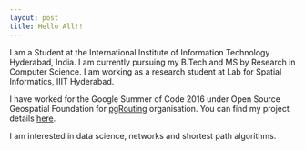 ```yaml
---
layout: post
title: Hello All!!
---
```



I am a Student at the International Institute of Information Technology Hyderabad, India. I am currently pursuing my B.Tech and MS by Research in Computer Science. I am working as a research student at Lab for Spatial Informatics, IIIT Hyderabad.

I have worked for the Google Summer of Code 2016 under Open Source Geospatial Foundation for [pgRouting](http://pgrouting.org/) organisation. You can find my project details [here](https://summerofcode.withgoogle.com/archive/2016/projects/5261601225572352/).

I am interested in data science, networks and shortest path algorithms.